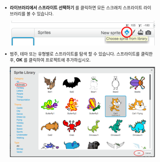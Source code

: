 + **라이브러리에서 스프라이트 선택하기** 를 클릭하면 모든 스크래치 스프라이트 라이브러리를 볼 수 있습니다.
    
    ![스크린샷](images/sprite-library.png)

+ 범주, 테마 또는 유형별로 스프라이트를 탐색 할 수 있습니다. 스프라이트를 클릭한 후, **OK** 를 클릭하여 프로젝트에 추가하십시오.
    
    ![스크린샷](images/sprite-choose.png)